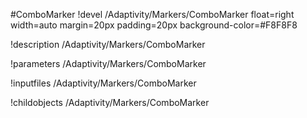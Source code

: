 <!-- MOOSE Object Documentation Stub: Remove this when content is added. -->
#ComboMarker
!devel /Adaptivity/Markers/ComboMarker float=right width=auto margin=20px padding=20px background-color=#F8F8F8

!description /Adaptivity/Markers/ComboMarker

!parameters /Adaptivity/Markers/ComboMarker

!inputfiles /Adaptivity/Markers/ComboMarker

!childobjects /Adaptivity/Markers/ComboMarker
